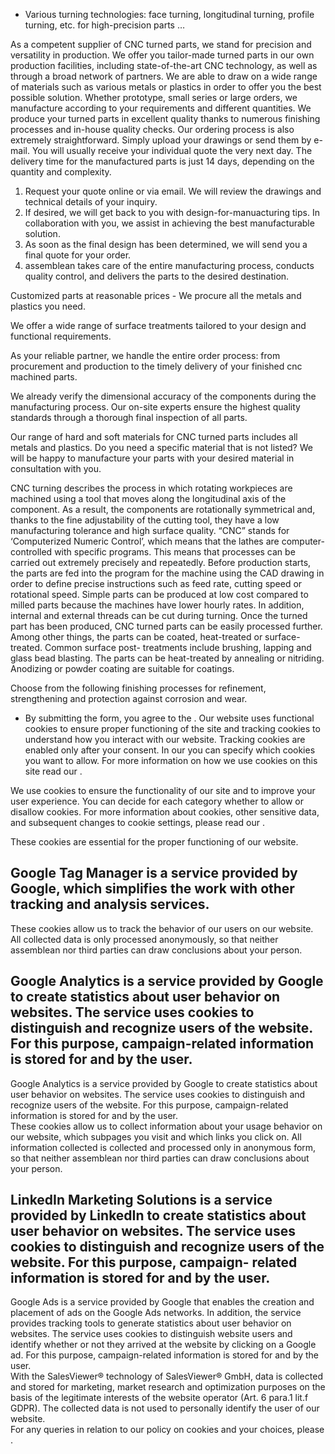   * Various turning technologies: face turning, longitudinal turning, profile turning, etc. for high-precision parts …

As a competent supplier of CNC turned parts, we stand for precision and
versatility in production. We offer you tailor-made turned parts in our own
production facilities, including state-of-the-art CNC technology, as well as
through a broad network of partners. We are able to draw on a wide range of
materials such as various metals or plastics in order to offer you the best
possible solution. Whether prototype, small series or large orders, we
manufacture according to your requirements and different quantities. We produce
your turned parts in excellent quality thanks to numerous finishing processes
and in-house quality checks. Our ordering process is also extremely
straightforward. Simply upload your drawings or send them by e-mail. You will
usually receive your individual quote the very next day. The delivery time for
the manufactured parts is just 14 days, depending on the quantity and
complexity.

  1. Request your quote online or via email. We will review the drawings and technical details of your inquiry.
  2. If desired, we will get back to you with design-for-manuacturing tips. In collaboration with you, we assist in achieving the best manufacturable solution.
  3. As soon as the final design has been determined, we will send you a final quote for your order.
  4. assemblean takes care of the entire manufacturing process, conducts quality control, and delivers the parts to the desired destination.

Customized parts at reasonable prices - We procure all the metals and plastics
you need.

We offer a wide range of surface treatments tailored to your design and
functional requirements.

As your reliable partner, we handle the entire order process: from procurement
and production to the timely delivery of your finished cnc machined parts.

We already verify the dimensional accuracy of the components during the
manufacturing process. Our on-site experts ensure the highest quality standards
through a thorough final inspection of all parts.

Our range of hard and soft materials for CNC turned parts includes all metals
and plastics. Do you need a specific material that is not listed? We will be
happy to manufacture your parts with your desired material in consultation with
you.

CNC turning describes the process in which rotating workpieces are machined
using a tool that moves along the longitudinal axis of the component. As a
result, the components are rotationally symmetrical and, thanks to the fine
adjustability of the cutting tool, they have a low manufacturing tolerance and
high surface quality. “CNC” stands for ‘Computerized Numeric Control’, which
means that the lathes are computer-controlled with specific programs. This means
that processes can be carried out extremely precisely and repeatedly. Before
production starts, the parts are fed into the program for the machine using the
CAD drawing in order to define precise instructions such as feed rate, cutting
speed or rotational speed. Simple parts can be produced at low cost compared to
milled parts because the machines have lower hourly rates. In addition, internal
and external threads can be cut during turning. Once the turned part has been
produced, CNC turned parts can be easily processed further. Among other things,
the parts can be coated, heat-treated or surface-treated. Common surface post-
treatments include brushing, lapping and glass bead blasting. The parts can be
heat-treated by annealing or nitriding. Anodizing or powder coating are suitable
for coatings.

Choose from the following finishing processes for refinement, strengthening and
protection against corrosion and wear.

* By submitting the form, you agree to the .
Our website uses functional cookies to ensure proper functioning of the site and
tracking cookies to understand how you interact with our website. Tracking
cookies are enabled only after your consent. In our you can specify which
cookies you want to allow. For more information on how we use cookies on this
site read our .

We use cookies to ensure the functionality of our site and to improve your user
experience. You can decide for each category whether to allow or disallow
cookies. For more information about cookies, other sensitive data, and
subsequent changes to cookie settings, please read our .

These cookies are essential for the proper functioning of our website.

Google Tag Manager is a service provided by Google, which simplifies the work
with other tracking and analysis services.  
---  
These cookies allow us to track the behavior of our users on our website. All
collected data is only processed anonymously, so that neither assemblean nor
third parties can draw conclusions about your person.

Google Analytics is a service provided by Google to create statistics about user
behavior on websites. The service uses cookies to distinguish and recognize
users of the website. For this purpose, campaign-related information is stored
for and by the user.  
---  
Google Analytics is a service provided by Google to create statistics about user
behavior on websites. The service uses cookies to distinguish and recognize
users of the website. For this purpose, campaign-related information is stored
for and by the user.  
These cookies allow us to collect information about your usage behavior on our
website, which subpages you visit and which links you click on. All information
collected is collected and processed only in anonymous form, so that neither
assemblean nor third parties can draw conclusions about your person.

LinkedIn Marketing Solutions is a service provided by LinkedIn to create
statistics about user behavior on websites. The service uses cookies to
distinguish and recognize users of the website. For this purpose, campaign-
related information is stored for and by the user.  
---  
Google Ads is a service provided by Google that enables the creation and
placement of ads on the Google Ads networks. In addition, the service provides
tracking tools to generate statistics about user behavior on websites. The
service uses cookies to distinguish website users and identify whether or not
they arrived at the website by clicking on a Google ad. For this purpose,
campaign-related information is stored for and by the user.  
With the SalesViewer® technology of SalesViewer® GmbH, data is collected and
stored for marketing, market research and optimization purposes on the basis of
the legitimate interests of the website operator (Art. 6 para.1 lit.f GDPR). The
collected data is not used to personally identify the user of our website.  
For any queries in relation to our policy on cookies and your choices, please .

